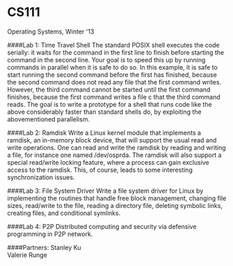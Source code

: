 CS111
=====

Operating Systems, Winter '13

####Lab 1: Time Travel Shell
The standard POSIX shell executes the code serially: it waits for the command in the first line to finish before starting the command in the second line. Your goal is to speed this up by running commands in parallel when it is safe to do so. In this example, it is safe to start running the second command before the first has finished, because the second command does not read any file that the first command writes. However, the third command cannot be started until the first command finishes, because the first command writes a file c that the third command reads. The goal is to write a prototype for a shell that runs code like the above considerably faster than standard shells do, by exploiting the abovementioned parallelism. 

####Lab 2: Ramdisk
Write a Linux kernel module that implements a ramdisk, an in-memory block device, that will support the usual read and write operations. One can read and write the ramdisk by reading and writing a file, for instance one named /dev/osprda. The ramdisk will also support a special read/write locking feature, where a process can gain exclusive access to the ramdisk. This, of course, leads to some interesting synchronization issues.

####Lab 3: File System Driver
Write a file system driver for Linux by implementing the routines that handle free block management, changing file sizes, read/write to the file, reading a directory file, deleting symbolic links, creating files, and conditional symlinks.

####Lab 4: P2P
Distributed computing and security via defensive programming in P2P network.

####Partners:
Stanley Ku <br>
Valerie Runge
